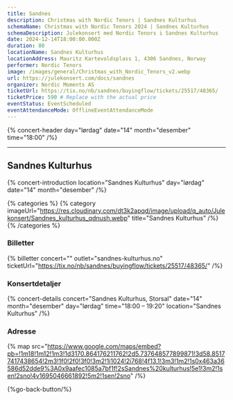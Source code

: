 ```yaml
---
title: Sandnes
description: Christmas with Nordic Tenors | Sandnes Kulturhus
schemaName: Christmas with Nordic Tenors 2024 | Sandnes Kulturhus
schemaDescription: Julekonsert med Nordic Tenors i Sandnes Kulturhus
date: 2024-12-14T18:00:00.000Z
duration: 80
locationName: Sandnes Kulturhus
locationAddress: Mauritz Kartevoldsplass 1, 4306 Sandnes, Norway
performer: Nordic Tenors
image: /images/general/Christmas_with_Nordic_Tenors_v2.webp
url: https://julekonsert.com/docs/sandnes
organizer: Nordic Moments AS
ticketUrl: https://tix.no/nb/sandnes/buyingflow/tickets/25517/48365/
ticketPrice: 590 # Replace with the actual price
eventStatus: EventScheduled
eventAttendanceMode: OfflineEventAttendanceMode
---
```


{% concert-header day="lørdag" date="14" month="desember" time="18:00" /%}

---

## Sandnes Kulturhus

{% concert-introduction location="Sandnes Kulturhus" day="lørdag" date="14" month="desember" /%}

{% categories %}
{% category imageUrl="https://res.cloudinary.com/dt3k2apqd/image/upload/q_auto/Julekonsert/Sandnes_kulturhus_qdnush.webp" title="Sandnes Kulturhus" /%}
{% /categories %}

### Billetter

{% billetter concert="" outlet="sandnes-kulturhus.no" ticketUrl="https://tix.no/nb/sandnes/buyingflow/tickets/25517/48365/" /%}

### Konsertdetaljer

{% concert-details concert="Sandnes Kulturhus, Storsal" date="14" month="desember" day="lørdag" time="18:00 – 19:20" location="Sandnes Kulturhus" /%}

### Adresse

{% map src="https://www.google.com/maps/embed?pb=!1m18!1m12!1m3!1d3170.864176211762!2d5.737648577899871!3d58.85177417438654!2m3!1f0!2f0!3f0!3m2!1i1024!2i768!4f13.1!3m3!1m2!1s0x463a36586d52dde9%3A0x9aafec1085a7bf1f!2sSandnes%20kulturhus!5e1!3m2!1sen!2sno!4v1695046661892!5m2!1sen!2sno" /%}

{%go-back-button/%}

